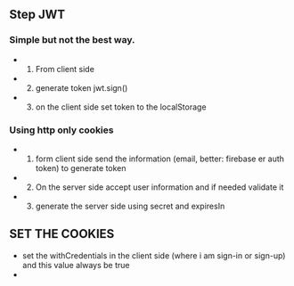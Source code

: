 ## Step JWT
### Simple but not the best way.
- 1. From client side
- 2. generate token jwt.sign()
- 3. on the client side set token to the localStorage


### Using http only cookies
- 1. form client side send the information (email, better: firebase er auth token) to generate token
- 2. On the server side accept user information and if needed validate it
- 3. generate the server side using secret and expiresIn


## SET THE COOKIES
* set the withCredentials in the client side (where i am sign-in or sign-up) and this value always be true
* 